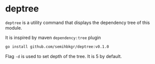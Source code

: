 # deptree

`deptree` is a utility command that displays the dependency tree of this module.

It is inspired by maven `dependency:tree` plugin

```bash
go install github.com/semihbkgr/deptree:v0.1.0
```

Flag `-d` is used to set depth of the tree. It is 5 by default.

